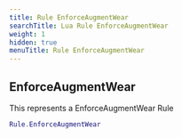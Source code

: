 ```yaml
---
title: Rule EnforceAugmentWear
searchTitle: Lua Rule EnforceAugmentWear
weight: 1
hidden: true
menuTitle: Rule EnforceAugmentWear
---
```

## EnforceAugmentWear

This represents a EnforceAugmentWear Rule
```lua
Rule.EnforceAugmentWear
```